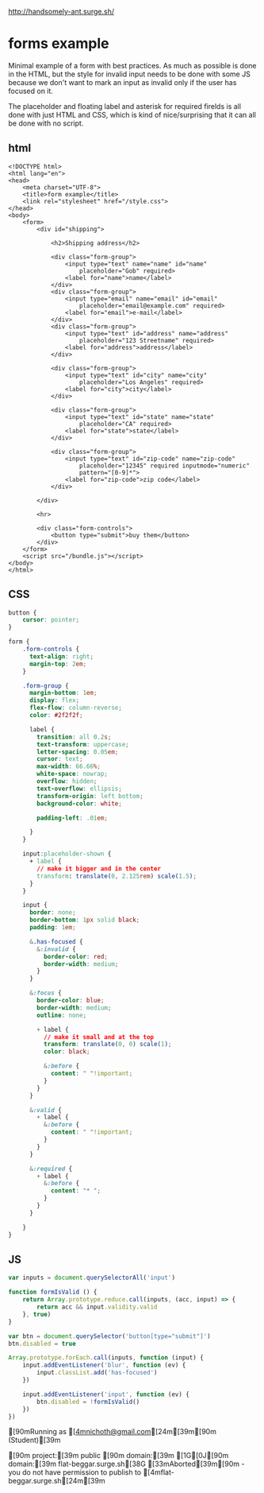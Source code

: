 http://handsomely-ant.surge.sh/

# forms example

Minimal example of a form with best practices. As much as possible is done in the HTML, but the style for invalid input needs to be done with some JS because we don't want to mark an input as invalid only if the user has focused on it.

The placeholder and floating label and asterisk for required firelds is all done with just HTML and CSS, which is kind of nice/surprising that it can all be done with no script.

## html
```
<!DOCTYPE html>
<html lang="en">
<head>
    <meta charset="UTF-8">
    <title>form example</title>
    <link rel="stylesheet" href="/style.css">
</head>
<body>
    <form>
        <div id="shipping">

            <h2>Shipping address</h2>

            <div class="form-group">
                <input type="text" name="name" id="name"
                    placeholder="Gob" required>
                <label for="name">name</label>
            </div>
            <div class="form-group">
                <input type="email" name="email" id="email"
                    placeholder="email@example.com" required>
                <label for="email">e-mail</label>
            </div>
            <div class="form-group">
                <input type="text" id="address" name="address"
                    placeholder="123 Streetname" required>
                <label for="address">address</label>
            </div>

            <div class="form-group">
                <input type="text" id="city" name="city"
                    placeholder="Los Angeles" required>
                <label for="city">city</label>
            </div>

            <div class="form-group">
                <input type="text" id="state" name="state"
                    placeholder="CA" required>
                <label for="state">state</label>
            </div>

            <div class="form-group">
                <input type="text" id="zip-code" name="zip-code"
                    placeholder="12345" required inputmode="numeric"
                    pattern="[0-9]*">
                <label for="zip-code">zip code</label>
            </div>

        </div>

        <hr>

        <div class="form-controls">
            <button type="submit">buy them</button>
        </div>
    </form>
    <script src="/bundle.js"></script>
</body>
</html>
```

## CSS
```css
button {
    cursor: pointer;
}

form {
    .form-controls {
      text-align: right;
      margin-top: 2em;
    }

    .form-group {
      margin-bottom: 1em;
      display: flex;
      flex-flow: column-reverse;
      color: #2f2f2f;

      label {
        transition: all 0.2s;
        text-transform: uppercase;
        letter-spacing: 0.05em;
        cursor: text;
        max-width: 66.66%;
        white-space: nowrap;
        overflow: hidden;
        text-overflow: ellipsis;
        transform-origin: left bottom;
        background-color: white;

        padding-left: .01em;

      }
    }

    input:placeholder-shown {
      + label {
        // make it bigger and in the center
        transform: translate(0, 2.125rem) scale(1.5);
      }
    }

    input {
      border: none;
      border-bottom: 1px solid black;
      padding: 1em;

      &.has-focused {
        &:invalid {
          border-color: red;
          border-width: medium;
        }
      }

      &:focus {
        border-color: blue;
        border-width: medium;
        outline: none;

        + label {
          // make it small and at the top
          transform: translate(0, 0) scale(1);
          color: black;

          &:before {
            content: " "!important;
          }
        }
      }

      &:valid {
        + label {
          &:before {
            content: " "!important;
          }
        }
      }

      &:required {
        + label {
          &:before {
            content: "* ";
          }
        }
      }

    }
}
```

## JS
```js
var inputs = document.querySelectorAll('input')

function formIsValid () {
    return Array.prototype.reduce.call(inputs, (acc, input) => {
        return acc && input.validity.valid
    }, true)
}

var btn = document.querySelector('button[type="submit"]')
btn.disabled = true

Array.prototype.forEach.call(inputs, function (input) {
    input.addEventListener('blur', function (ev) {
        input.classList.add('has-focused')
    })

    input.addEventListener('input', function (ev) {
        btn.disabled = !formIsValid()
    })
})
```



   [90mRunning as [4mnichoth@gmail.com[24m[39m[90m (Student)[39m

[90m        project:[39m public
[90m         domain:[39m [1G[0J[90m         domain:[39m flat-beggar.surge.sh[38G
   [33mAborted[39m[90m - you do not have permission to publish to [4mflat-beggar.surge.sh[24m[39m

